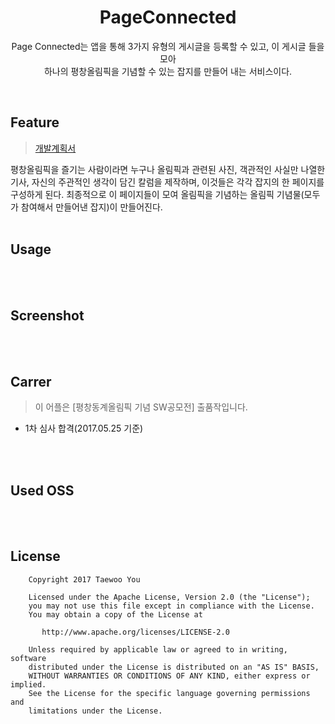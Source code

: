 <h1 align=center>PageConnected</h1>
<p align=center>Page Connected는 앱을 통해 3가지 유형의 게시글을 등록할 수 있고, 이 게시글 들을 모아<br> 하나의 평창올림픽을 기념할 수 있는 잡지를 만들어 내는 서비스이다.</p>
<br>

## Feature
><a href="https://drive.google.com/open?id=0B67FssKXYIKQM3NBZ2FITk1Zbkk">개발계획서</a>

평창올림픽을 즐기는 사람이라면 누구나 올림픽과 관련된 사진, 객관적인 사실만 나열한 기사, 자신의 주관적인 생각이 담긴 칼럼을 제작하며, 이것들은 각각 잡지의 한 페이지를 구성하게 된다. 최종적으로 이 페이지들이 모여 올림픽을 기념하는 올림픽 기념물(모두가 참여해서 만들어낸 잡지)이 만들어진다.
<br>
<br>

## Usage

<br>
<br>

## Screenshot

<br>
<br>


## Carrer
>이 어플은 [평창동계올림픽 기념 SW공모전] 출품작입니다.

<ul>
  <li>1차 심사 합격(2017.05.25 기준)</li>
</ul>

<br>
<br>

## Used OSS

<br>
<br>

## License
```
    Copyright 2017 Taewoo You

    Licensed under the Apache License, Version 2.0 (the "License");
    you may not use this file except in compliance with the License.
    You may obtain a copy of the License at

       http://www.apache.org/licenses/LICENSE-2.0

    Unless required by applicable law or agreed to in writing, software
    distributed under the License is distributed on an "AS IS" BASIS,
    WITHOUT WARRANTIES OR CONDITIONS OF ANY KIND, either express or implied.
    See the License for the specific language governing permissions and
    limitations under the License.
```
